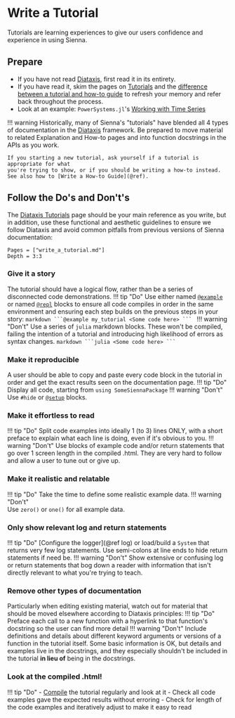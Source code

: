 # Write a Tutorial

Tutorials are learning experiences to give our users confidence and experience in using
Sienna. 

## Prepare

- If you have not read [Diataxis](https://diataxis.fr/), first read it in its entirety.
- If you have read it, skim the pages on [Tutorials](https://diataxis.fr/tutorials/) and
    the [difference between a tutorial and how-to guide](https://diataxis.fr/tutorials-how-to/)
    to refresh your memory and refer back throughout the process. 
- Look at an example: `PowerSystems.jl`'s
    [Working with Time Series](https://nrel-sienna.github.io/PowerSystems.jl/stable/tutorials/working_with_time_series/)

!!! warning
    Historically, many of Sienna's "tutorials" have blended all 4 types of documentation in
    the [Diataxis](https://diataxis.fr/) framework. Be prepared to move material to related
    Explanation and How-to pages and into function docstrings in the APIs as you work.
    
    If you starting a new tutorial, ask yourself if a tutorial is appropriate for what
    you're trying to show, or if you should be writing a how-to instead.
    See also how to [Write a How-to Guide](@ref).

## Follow the Do's and Don't's

The [Diataxis Tutorials](https://diataxis.fr/tutorials/) page should be your main reference
as you write, but in addition, use these functional and aesthetic guidelines to
ensure we follow Diataxis and avoid common pitfalls from previous versions of Sienna
documentation:

```@contents
Pages = ["write_a_tutorial.md"]
Depth = 3:3
```

### Give it a story

The tutorial should have a logical flow, rather than be a series of disconnected code
demonstrations.
!!! tip "Do"
    Use either named
    [`@example`](https://documenter.juliadocs.org/stable/man/syntax/#reference-at-example)
    or named
    [`@repl`](https://documenter.juliadocs.org/stable/man/syntax/#@repl-block) blocks to
    ensure all code compiles in order in the same environment and ensuring each step builds
    on the previous steps in your story:
    ````markdown
    ```@example my_tutorial
    <Some code here>
    ```
    ````
!!! warning "Don't"
    Use a series of `julia` markdown blocks. These won't be compiled, failing the
        intention of a tutorial and introducing high likelihood of errors as syntax changes.
    ````markdown
    ```julia
    <Some code here>
    ```
    ````

### Make it reproducible
A user should be able to copy and paste every code block in the tutorial in order and get
the exact results seen on the documentation page. 
!!! tip "Do"
    Display all code, starting from `using SomeSiennaPackage` 
!!! warning "Don't"    
    Use `#hide` or
    [`@setup`](https://documenter.juliadocs.org/stable/man/syntax/#reference-at-setup)
    blocks.

### Make it effortless to read
!!! tip "Do"
    Split code examples into ideally 1 (to 3) lines ONLY, with a short preface
    to explain what each line is doing, even if it's obvious to you.
!!! warning "Don't" 
    Use blocks of example code and/or return statements that go over 1 screen
    length in the compiled .html. They are very hard to follow and allow a user to tune out
    or give up.

### Make it realistic and relatable
!!! tip "Do"
    Take the time to define some realistic example data. 
!!! warning "Don't"   
    Use `zero()` or `one()` for all example data.

### Only show relevant log and return statements
!!! tip "Do"
    [Configure the logger](@ref log) or load/build a `System` that returns very
        few log statements. Use semi-colons at line ends to hide return statements if need be.
!!! warning "Don't" 
    Show extensive or confusing log or return statements that bog down a reader with
    information that isn't directly relevant to what you're trying to teach.

### Remove other types of documentation
Particularly when editing existing material, watch out for material that should be
moved elsewhere according to Diataxis principles:
!!! tip "Do"
    Preface each call to a new function with a hyperlink to that function's
        docstring so the user can find more detail
!!! warning "Don't"
    Include definitions and details about different keyword arguments or versions of
        a function in the tutorial itself. Some basic information is OK, but details and
        examples live in the docstrings, and they especially shouldn't be included in the
        tutorial **in lieu of** being in the docstrings.

### Look at the compiled .html!
!!! tip "Do"
    - [Compile](@ref "Compile and View Documentation Locally") the tutorial regularly and
        look at it
    - Check all code examples gave the expected results without erroring
    - Check for length of the code examples and iteratively adjust to make it easy
        to read
